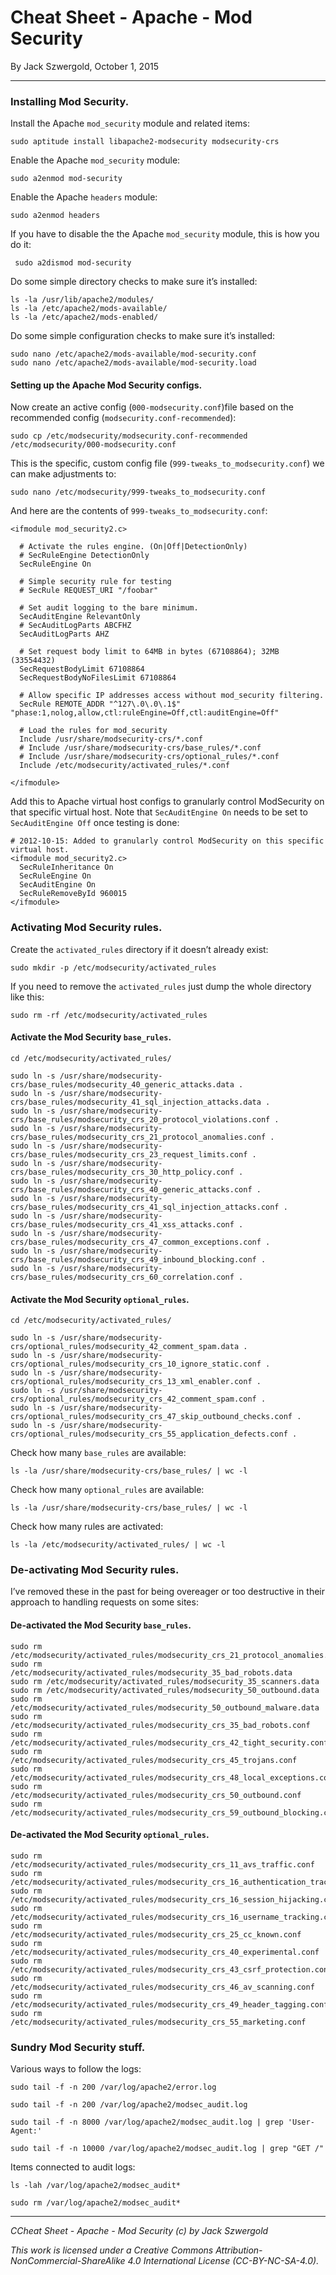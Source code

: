 # Cheat Sheet - Apache - Mod Security

By Jack Szwergold, October 1, 2015

***

### Installing Mod Security.

Install the Apache `mod_security` module and related items:

    sudo aptitude install libapache2-modsecurity modsecurity-crs

Enable the Apache `mod_security` module:

    sudo a2enmod mod-security

Enable the Apache `headers` module:

    sudo a2enmod headers

If you have to disable the the Apache `mod_security` module, this is how you do it:

     sudo a2dismod mod-security

Do some simple directory checks to make sure it’s installed:

	ls -la /usr/lib/apache2/modules/
	ls -la /etc/apache2/mods-available/
	ls -la /etc/apache2/mods-enabled/

Do some simple configuration checks to make sure it’s installed:

	sudo nano /etc/apache2/mods-available/mod-security.conf
	sudo nano /etc/apache2/mods-available/mod-security.load

#### Setting up the Apache Mod Security configs.

Now create an active config (`000-modsecurity.conf`)file based on the recommended config (`modsecurity.conf-recommended`):

    sudo cp /etc/modsecurity/modsecurity.conf-recommended /etc/modsecurity/000-modsecurity.conf

This is the specific, custom config file (`999-tweaks_to_modsecurity.conf`) we can make adjustments to:

	sudo nano /etc/modsecurity/999-tweaks_to_modsecurity.conf

And here are the contents of `999-tweaks_to_modsecurity.conf`:

	<ifmodule mod_security2.c>
	
	  # Activate the rules engine. (On|Off|DetectionOnly)
	  # SecRuleEngine DetectionOnly
	  SecRuleEngine On
	
	  # Simple security rule for testing
	  # SecRule REQUEST_URI "/foobar"
	
	  # Set audit logging to the bare minimum.
	  SecAuditEngine RelevantOnly
	  # SecAuditLogParts ABCFHZ
	  SecAuditLogParts AHZ
	
	  # Set request body limit to 64MB in bytes (67108864); 32MB (33554432)
	  SecRequestBodyLimit 67108864
	  SecRequestBodyNoFilesLimit 67108864
	
	  # Allow specific IP addresses access without mod_security filtering.
	  SecRule REMOTE_ADDR "^127\.0\.0\.1$" "phase:1,nolog,allow,ctl:ruleEngine=Off,ctl:auditEngine=Off"
	
	  # Load the rules for mod_security
	  Include /usr/share/modsecurity-crs/*.conf
	  # Include /usr/share/modsecurity-crs/base_rules/*.conf
	  # Include /usr/share/modsecurity-crs/optional_rules/*.conf
	  Include /etc/modsecurity/activated_rules/*.conf
	
	</ifmodule>

Add this to Apache virtual host configs to granularly control ModSecurity on that specific virtual host. Note that `SecAuditEngine On` needs to be set to `SecAuditEngine Off` once testing is done:

    # 2012-10-15: Added to granularly control ModSecurity on this specific virtual host.
    <ifmodule mod_security2.c>
      SecRuleInheritance On
      SecRuleEngine On
      SecAuditEngine On
      SecRuleRemoveById 960015
    </ifmodule>

### Activating Mod Security rules.

Create the `activated_rules` directory if it doesn’t already exist:

    sudo mkdir -p /etc/modsecurity/activated_rules

If you need to remove the `activated_rules` just dump the whole directory like this:

    sudo rm -rf /etc/modsecurity/activated_rules

#### Activate the Mod Security `base_rules`.

	cd /etc/modsecurity/activated_rules/
	
	sudo ln -s /usr/share/modsecurity-crs/base_rules/modsecurity_40_generic_attacks.data .
	sudo ln -s /usr/share/modsecurity-crs/base_rules/modsecurity_41_sql_injection_attacks.data .
	sudo ln -s /usr/share/modsecurity-crs/base_rules/modsecurity_crs_20_protocol_violations.conf .
	sudo ln -s /usr/share/modsecurity-crs/base_rules/modsecurity_crs_21_protocol_anomalies.conf .
	sudo ln -s /usr/share/modsecurity-crs/base_rules/modsecurity_crs_23_request_limits.conf .
	sudo ln -s /usr/share/modsecurity-crs/base_rules/modsecurity_crs_30_http_policy.conf .
	sudo ln -s /usr/share/modsecurity-crs/base_rules/modsecurity_crs_40_generic_attacks.conf .
	sudo ln -s /usr/share/modsecurity-crs/base_rules/modsecurity_crs_41_sql_injection_attacks.conf .
	sudo ln -s /usr/share/modsecurity-crs/base_rules/modsecurity_crs_41_xss_attacks.conf .
	sudo ln -s /usr/share/modsecurity-crs/base_rules/modsecurity_crs_47_common_exceptions.conf .
	sudo ln -s /usr/share/modsecurity-crs/base_rules/modsecurity_crs_49_inbound_blocking.conf .
	sudo ln -s /usr/share/modsecurity-crs/base_rules/modsecurity_crs_60_correlation.conf .

#### Activate the Mod Security `optional_rules`.

	cd /etc/modsecurity/activated_rules/
	
	sudo ln -s /usr/share/modsecurity-crs/optional_rules/modsecurity_42_comment_spam.data .
	sudo ln -s /usr/share/modsecurity-crs/optional_rules/modsecurity_crs_10_ignore_static.conf .
	sudo ln -s /usr/share/modsecurity-crs/optional_rules/modsecurity_crs_13_xml_enabler.conf .
	sudo ln -s /usr/share/modsecurity-crs/optional_rules/modsecurity_crs_42_comment_spam.conf .
	sudo ln -s /usr/share/modsecurity-crs/optional_rules/modsecurity_crs_47_skip_outbound_checks.conf .
	sudo ln -s /usr/share/modsecurity-crs/optional_rules/modsecurity_crs_55_application_defects.conf .

Check how many `base_rules` are available:

	ls -la /usr/share/modsecurity-crs/base_rules/ | wc -l

Check how many `optional_rules` are available:

	ls -la /usr/share/modsecurity-crs/base_rules/ | wc -l

Check how many rules are activated:

	ls -la /etc/modsecurity/activated_rules/ | wc -l
	
### De-activating Mod Security rules.

I’ve removed these in the past for being overeager or too destructive in their approach to handling requests on some sites:

#### De-activated the Mod Security `base_rules`.

	sudo rm /etc/modsecurity/activated_rules/modsecurity_crs_21_protocol_anomalies.conf
	sudo rm /etc/modsecurity/activated_rules/modsecurity_35_bad_robots.data
	sudo rm /etc/modsecurity/activated_rules/modsecurity_35_scanners.data
	sudo rm /etc/modsecurity/activated_rules/modsecurity_50_outbound.data
	sudo rm /etc/modsecurity/activated_rules/modsecurity_50_outbound_malware.data
	sudo rm /etc/modsecurity/activated_rules/modsecurity_crs_35_bad_robots.conf
	sudo rm /etc/modsecurity/activated_rules/modsecurity_crs_42_tight_security.conf
	sudo rm /etc/modsecurity/activated_rules/modsecurity_crs_45_trojans.conf
	sudo rm /etc/modsecurity/activated_rules/modsecurity_crs_48_local_exceptions.conf.example
	sudo rm /etc/modsecurity/activated_rules/modsecurity_crs_50_outbound.conf
	sudo rm /etc/modsecurity/activated_rules/modsecurity_crs_59_outbound_blocking.conf

#### De-activated the Mod Security `optional_rules`.

	sudo rm /etc/modsecurity/activated_rules/modsecurity_crs_11_avs_traffic.conf
	sudo rm /etc/modsecurity/activated_rules/modsecurity_crs_16_authentication_tracking.conf
	sudo rm /etc/modsecurity/activated_rules/modsecurity_crs_16_session_hijacking.conf
	sudo rm /etc/modsecurity/activated_rules/modsecurity_crs_16_username_tracking.conf
	sudo rm /etc/modsecurity/activated_rules/modsecurity_crs_25_cc_known.conf
	sudo rm /etc/modsecurity/activated_rules/modsecurity_crs_40_experimental.conf
	sudo rm /etc/modsecurity/activated_rules/modsecurity_crs_43_csrf_protection.conf
	sudo rm /etc/modsecurity/activated_rules/modsecurity_crs_46_av_scanning.conf
	sudo rm /etc/modsecurity/activated_rules/modsecurity_crs_49_header_tagging.conf
	sudo rm /etc/modsecurity/activated_rules/modsecurity_crs_55_marketing.conf

### Sundry Mod Security stuff.

Various ways to follow the logs:

	sudo tail -f -n 200 /var/log/apache2/error.log
	
	sudo tail -f -n 200 /var/log/apache2/modsec_audit.log
	
	sudo tail -f -n 8000 /var/log/apache2/modsec_audit.log | grep 'User-Agent:'
	
	sudo tail -f -n 10000 /var/log/apache2/modsec_audit.log | grep "GET /"

Items connected to audit logs:

    ls -lah /var/log/apache2/modsec_audit*

    sudo rm /var/log/apache2/modsec_audit*

***

*CCheat Sheet - Apache - Mod Security (c) by Jack Szwergold*

*This work is licensed under a Creative Commons Attribution-NonCommercial-ShareAlike 4.0 International License (CC-BY-NC-SA-4.0).*

